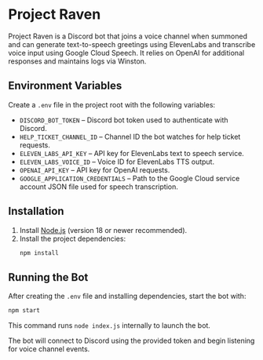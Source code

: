 # Project Raven

Project Raven is a Discord bot that joins a voice channel when summoned and can generate text-to-speech greetings using ElevenLabs and transcribe voice input using Google Cloud Speech. It relies on OpenAI for additional responses and maintains logs via Winston.

## Environment Variables
Create a `.env` file in the project root with the following variables:

- `DISCORD_BOT_TOKEN` – Discord bot token used to authenticate with Discord.
- `HELP_TICKET_CHANNEL_ID` – Channel ID the bot watches for help ticket requests.
- `ELEVEN_LABS_API_KEY` – API key for ElevenLabs text to speech service.
- `ELEVEN_LABS_VOICE_ID` – Voice ID for ElevenLabs TTS output.
- `OPENAI_API_KEY` – API key for OpenAI requests.
- `GOOGLE_APPLICATION_CREDENTIALS` – Path to the Google Cloud service account JSON file used for speech transcription.

## Installation
1. Install [Node.js](https://nodejs.org/) (version 18 or newer recommended).
2. Install the project dependencies:
   ```bash
   npm install
   ```

## Running the Bot
After creating the `.env` file and installing dependencies, start the bot with:

```bash
npm start
```

This command runs `node index.js` internally to launch the bot.

The bot will connect to Discord using the provided token and begin listening for voice channel events.

